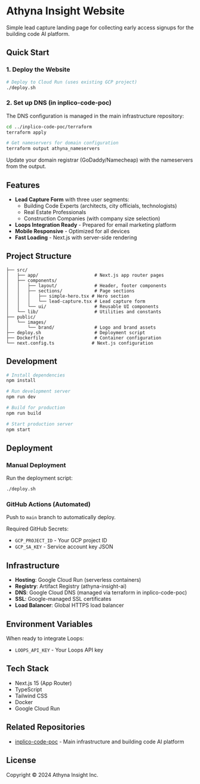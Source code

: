 # Athyna Insight Website

Simple lead capture landing page for collecting early access signups for the building code AI platform.

## Quick Start

### 1. Deploy the Website

```bash
# Deploy to Cloud Run (uses existing GCP project)
./deploy.sh
```

### 2. Set up DNS (in inplico-code-poc)

The DNS configuration is managed in the main infrastructure repository:

```bash
cd ../inplico-code-poc/terraform
terraform apply

# Get nameservers for domain configuration
terraform output athyna_nameservers
```

Update your domain registrar (GoDaddy/Namecheap) with the nameservers from the output.

## Features

- **Lead Capture Form** with three user segments:
  - Building Code Experts (architects, city officials, technologists)
  - Real Estate Professionals
  - Construction Companies (with company size selection)
- **Loops Integration Ready** - Prepared for email marketing platform
- **Mobile Responsive** - Optimized for all devices
- **Fast Loading** - Next.js with server-side rendering

## Project Structure

```
├── src/
│   ├── app/                     # Next.js app router pages
│   ├── components/
│   │   ├── layout/              # Header, footer components
│   │   ├── sections/            # Page sections
│   │   │   ├── simple-hero.tsx # Hero section
│   │   │   └── lead-capture.tsx # Lead capture form
│   │   └── ui/                  # Reusable UI components
│   └── lib/                     # Utilities and constants
├── public/
│   └── images/
│       └── brand/               # Logo and brand assets
├── deploy.sh                    # Deployment script
├── Dockerfile                   # Container configuration
└── next.config.ts              # Next.js configuration
```

## Development

```bash
# Install dependencies
npm install

# Run development server
npm run dev

# Build for production
npm run build

# Start production server
npm start
```

## Deployment

### Manual Deployment

Run the deployment script:
```bash
./deploy.sh
```

### GitHub Actions (Automated)

Push to `main` branch to automatically deploy.

Required GitHub Secrets:
- `GCP_PROJECT_ID` - Your GCP project ID
- `GCP_SA_KEY` - Service account key JSON

## Infrastructure

- **Hosting**: Google Cloud Run (serverless containers)
- **Registry**: Artifact Registry (athyna-insight-ai)
- **DNS**: Google Cloud DNS (managed via terraform in inplico-code-poc)
- **SSL**: Google-managed SSL certificates
- **Load Balancer**: Global HTTPS load balancer

## Environment Variables

When ready to integrate Loops:
- `LOOPS_API_KEY` - Your Loops API key

## Tech Stack

- Next.js 15 (App Router)
- TypeScript
- Tailwind CSS
- Docker
- Google Cloud Run

## Related Repositories

- [inplico-code-poc](../inplico-code-poc) - Main infrastructure and building code AI platform

## License

Copyright © 2024 Athyna Insight Inc.